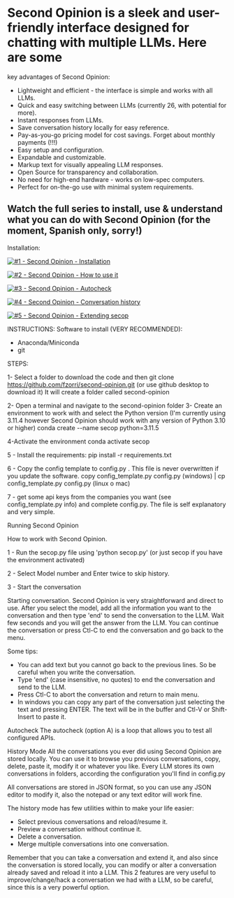 # Second Opinion is a sleek and user-friendly interface designed for chatting with multiple LLMs. Here are some
key advantages of Second Opinion:

* Lightweight and efficient - the interface is simple and works with all LLMs.
* Quick and easy switching between LLMs (currently 26, with potential for more).
* Instant responses from LLMs.
* Save conversation history locally for easy reference.
* Pay-as-you-go pricing model for cost savings. Forget about monthly payments (!!!)
* Easy setup and configuration.
* Expandable and customizable.
* Markup text for visually appealing LLM responses.
* Open Source for transparency and collaboration.
* No need for high-end hardware - works on low-spec computers.
* Perfect for on-the-go use with minimal system requirements.

## Watch the full series to install, use & understand what you can do with Second Opinion (for the moment, Spanish only, sorry!)

Installation:

 [![#1 - Second Opinion - Installation ](https://www.youtube.com/embed/vY7TTnVR-68?si=sQsjyrzEtOVLjNRJ/maxresdefault.jpg)](https://www.youtube.com/embed/vY7TTnVR-68?si=sQsjyrzEtOVLjNRJ)
 
[![#2 - Second Opinion - How to use it](https://www.youtube.com/embed/7F2RObg0Hwk?si=09K2sJ9fAr8Iydq2/maxresdefault.jpg)](https://www.youtube.com/embed/7F2RObg0Hwk?si=09K2sJ9fAr8Iydq2)

[![#3 - Second Opinion - Autocheck](https://www.youtube.com/embed/AeP93DaDRf8?si=OZWgK5sWhnz4ndea/maxresdefault.jpg)](https://www.youtube.com/embed/AeP93DaDRf8?si=OZWgK5sWhnz4ndea)

[![#4 - Second Opinion - Conversation history](https://www.youtube.com/embed/8ZyvJ1bzolU?si=QPJ6y8A9_4o9Rdi3/maxresdefault.jpg)](https://www.youtube.com/embed/8ZyvJ1bzolU?si=QPJ6y8A9_4o9Rdi3)

[![#5 - Second Opinion - Extending secop](https://www.youtube.com/embed/5BrzWsQW2aY?si=E_ouUZpBfccQ_AlZ/maxresdefault.jpg)](https://www.youtube.com/embed/5BrzWsQW2aY?si=E_ouUZpBfccQ_AlZ)

INSTRUCTIONS:
Software to install (VERY RECOMMENDED):
- Anaconda/Miniconda
- git

STEPS: 

1- Select a folder to download the code and then
git clone https://github.com/fzorri/second-opinion.git (or use github desktop to download it)
It will create a folder called second-opinion

2- Open a terminal and navigate to the second-opinion folder
3- Create an environment to work with and select the Python version (I'm currently using 3.11.4 however Second Opinion should work with any version of Python 3.10 or higher)
    conda create --name secop python=3.11.5

4-Activate  the environment
conda activate secop

5 - Install the requirements:
pip install -r requirements.txt


6 - Copy the config template  to config.py . This file is never overwritten if you update the software.
copy config_template.py config.py (windows) | cp config_template.py config.py (linux o mac)

7 - get some api keys from the companies you want (see config_template.py info) and complete config.py. The file is self explanatory and very simple.

Running Second Opinion

How to work with Second Opinion.

1 - Run the secop.py file using 'python secop.py' (or just secop if you have the environment activated)

2 - Select Model number and Enter twice to skip history.

3 - Start the conversation

Starting conversation.
Second Opinion is very straightforward and direct to use.
After you select the model, add all the information you want to the conversation and then type 'end' to send the conversation to the LLM.
Wait few seconds and you will get the answer from the LLM. 
You can continue the conversation or press Ctl-C to end the conversation and go back to the menu.

Some tips:
- You can add text but you cannot go back to the previous lines. So be careful when you write the conversation.
- Type 'end' (case insensitive, no quotes) to end the conversation and send to the LLM.
- Press Ctl-C to abort the conversation and return to main menu.
- In windows you can copy any part of the conversation just selecting the text and pressing ENTER. The text will be in the buffer and Ctl-V or Shift-Insert to paste it.

Autocheck
The autocheck (option A) is a loop that allows you to test all configured APIs.

History Mode 
All the conversations you ever did using Second Opinion are stored locally. You can use it to browse you previous conversations, copy, delete, paste it, modify it or whatever
you like. Every LLM stores its own conversations in folders, according the configuration you'll find in config.py

All conversations are stored in JSON format, so you can use any JSON editor to modify it, also the notepad or any text editor will work fine.

The history mode has few utilities within to make your life easier:
- Select previous conversations and reload/resume it.
- Preview a conversation without continue it.
- Delete a conversation.
- Merge multiple conversations into one conversation.

Remember that you can take a conversation and extend it, and also since the conversation is stored locally, you can modify or alter
a conversation already saved and reload it into a LLM. This 2 features are very useful to improve/change/hack a conversation we had 
with a LLM, so be careful, since this is a very powerful option.








